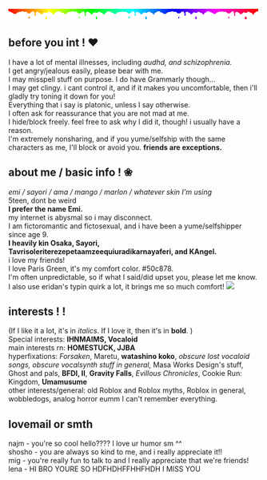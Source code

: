 ![](rainbow.gif)

## before you int ! ❤︎
I have a lot of mental illnesses, including *audhd, and schizophrenia.*<br/>
I get angry/jealous easily, please bear with me.<br/>
I may misspell stuff on purpose. I do have Grammarly though...<br/>
I may get clingy. i cant control it, and if it makes you uncomfortable, then i'll gladly try toning it down for you!<br/>
Everything that i say is platonic, unless I say otherwise.<br/>
I often ask for reassurance that you are not mad at me.<br/>
I hide/block freely. feel free to ask why I did it, though! i usually have a reason.<br/>
I'm extremely nonsharing, and if you yume/selfship with the same characters as me, I'll block or avoid you. **friends are exceptions.** 

## about me / basic info ! ❀

*emi / sayori / ama / mango / marlon / whatever skin I'm using*<br/>
5teen, dont be weird<br/>
**I prefer the name Emi.**<br/>
my internet is abysmal so i may disconnect.<br/>
I am fictoromantic and fictosexual, and i have been a yume/selfshipper since age 9.<br/>
**I heavily kin Osaka, Sayori, Tavrisoleriterezepetaamzeequiuradikarnayaferi, and KAngel.**<br/>
i love my friends!<br/>
I love Paris Green, it's my comfort color. #50c878.<br/>
I'm often unpredictable, so if what I said/did upset you, please let me know.<br/>
I also use eridan's typin quirk a lot, it brings me so much comfort!
![](awwweridan.gif)

## interests ! !
(If I like it a lot, it's in *italics*. If I love it, then it's in **bold**. )<br/>
Special interests: **IHNMAIMS, Vocaloid**<br/>
main interests rn: **HOMESTUCK, JJBA**<br/>
hyperfixations: *Forsaken*, Maretu, **watashino koko**, *obscure lost vocaloid songs, obscure vocalsynth stuff in general,* Masa Works Design's stuff, Ghost and pals, **BFDI, II**, **Gravity Falls**, *Evillous Chronicles*, Cookie Run: Kingdom, **Umamusume**<br/>
other interests/general: old Roblox and Roblox myths, Roblox in general, wobbledogs, analog horror eumm I can't remember everything.

## lovemail or smth
najm - you're so cool hello???? I love ur humor sm ^^<br/>
shosho - you are always so kind to me, and i really appreciate it!!<br/>
mig - you're really fun to talk to and I really appreciate that we're friends! <br/>
lena - HI BRO YOURE SO HDFHDHFFHHFHDH I MISS YOU<br/>




